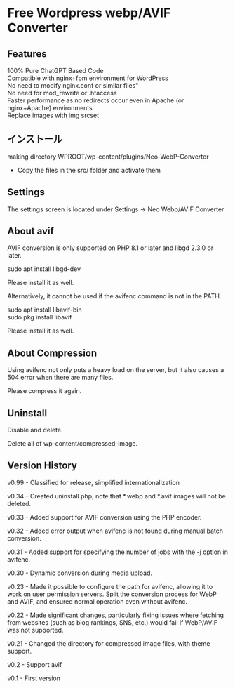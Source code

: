 # Free Wordpress webp/AVIF Converter

## Features
100% Pure ChatGPT Based Code<br>
Compatible with nginx+fpm environment for WordPress<br>
No need to modify nginx.conf or similar files"<br>
No need for mod_rewrite or .htaccess<br>
Faster performance as no redirects occur even in Apache (or nginx+Apache) environments<br>
Replace images with img srcset

## インストール
making directory WPROOT/wp-content/plugins/Neo-WebP-Converter
- Copy the files in the src/ folder and activate them

## Settings
The settings screen is located under Settings → Neo Webp/AVIF Converter

## About avif
AVIF conversion is only supported on PHP 8.1 or later and libgd 2.3.0 or later.

sudo apt install libgd-dev

Please install it as well.

Alternatively, it cannot be used if the avifenc command is not in the PATH.

sudo apt install libavif-bin<br>
sudo pkg install libavif

Please install it as well.

## About Compression
Using avifenc not only puts a heavy load on the server, but it also causes a 504 error when there are many files.

Please compress it again.

## Uninstall

Disable and delete.

Delete all of wp-content/compressed-image.

## Version History
v0.99 - Classified for release, simplified internationalization

v0.34 - Created uninstall.php; note that *.webp and *.avif images will not be deleted.

v0.33 - Added support for AVIF conversion using the PHP encoder.

v0.32 - Added error output when avifenc is not found during manual batch conversion.

v0.31 - Added support for specifying the number of jobs with the -j option in avifenc.

v0.30 - Dynamic conversion during media upload.

v0.23 - Made it possible to configure the path for avifenc, allowing it to work on user permission servers. Split the conversion process for WebP and AVIF, and ensured normal operation even without avifenc.

v0.22 - Made significant changes, particularly fixing issues where fetching from websites (such as blog rankings, SNS, etc.) would fail if WebP/AVIF was not supported.

v0.21 - Changed the directory for compressed image files, with theme support.

v0.2 - Support avif

v0.1 - First version
